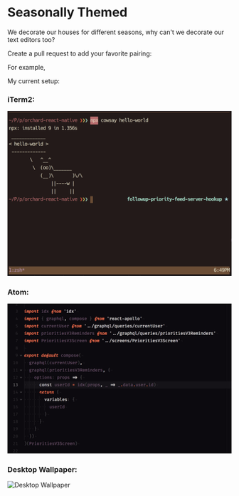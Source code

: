 # Seasonally Themed

We decorate our houses for different seasons, why can't we decorate our text editors too?

Create a pull request to add your favorite pairing:

For example,

My current setup:

### iTerm2:
![iTerm2](/screenshots/iTerm2.png)

### Atom:
![Atom](/screenshots/atom-editor.png)

### Desktop Wallpaper:
![Desktop Wallpaper](/screenshots/wallpaper.png)
